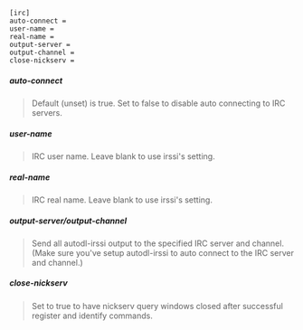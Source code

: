 ```
[irc]
auto-connect =
user-name =
real-name =
output-server =
output-channel =
close-nickserv =
```

##### auto-connect
> Default (unset) is true. Set to false to disable auto connecting to IRC servers.

##### user-name
> IRC user name. Leave blank to use irssi's setting.

##### real-name
> IRC real name. Leave blank to use irssi's setting.

##### output-server/output-channel
> Send all autodl-irssi output to the specified IRC server and channel. (Make sure you've setup autodl-irssi to auto connect to the IRC server and channel.)

##### close-nickserv
> Set to true to have nickserv query windows closed after successful register and identify commands.
